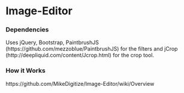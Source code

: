 Image-Editor
============

<h3>Dependencies</h3>
Uses jQuery, Bootstrap, PaintbrushJS (https://github.com/mezzoblue/PaintbrushJS) for the filters and jCrop (http://deepliquid.com/content/Jcrop.html) for the crop tool.

<h3>How it Works</h3>
https://github.com/MikeDigitize/Image-Editor/wiki/Overview


